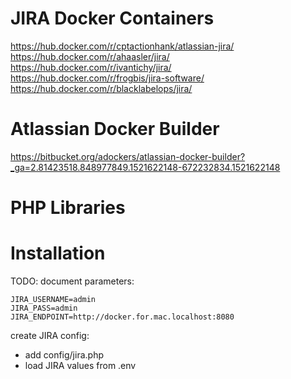 # JIRA Docker Containers

https://hub.docker.com/r/cptactionhank/atlassian-jira/
https://hub.docker.com/r/ahaasler/jira/
https://hub.docker.com/r/ivantichy/jira/
https://hub.docker.com/r/frogbis/jira-software/
https://hub.docker.com/r/blacklabelops/jira/

# Atlassian Docker Builder

https://bitbucket.org/adockers/atlassian-docker-builder?_ga=2.81423518.848977849.1521622148-672232834.1521622148

# PHP Libraries

# Installation

TODO:
document parameters:

```
JIRA_USERNAME=admin
JIRA_PASS=admin
JIRA_ENDPOINT=http://docker.for.mac.localhost:8080
```

create JIRA config:
- add config/jira.php
- load JIRA values from .env